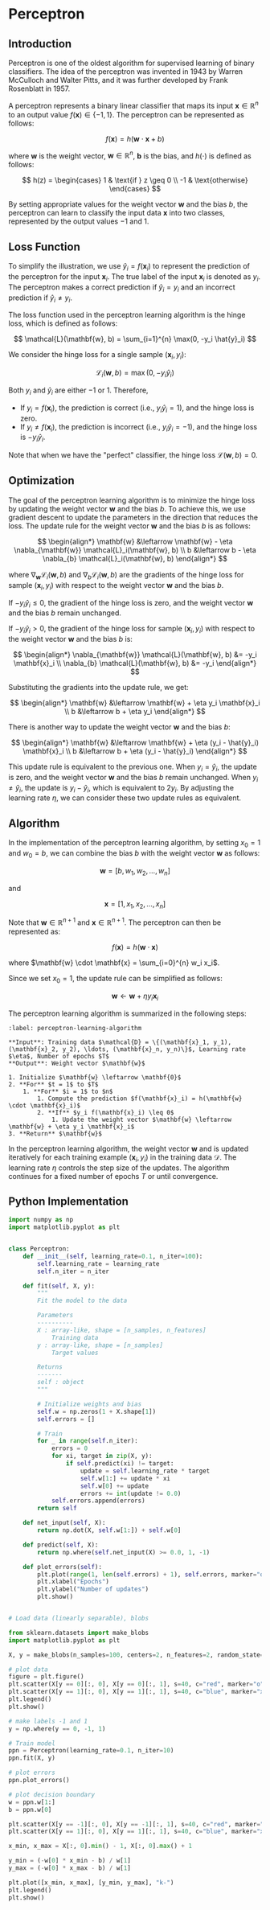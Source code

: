 # Perceptron

## Introduction

Perceptron is one of the oldest algorithm for supervised learning of binary classifiers. The idea of the perceptron was invented in 1943 by Warren McCulloch and Walter Pitts, and it was further developed by Frank Rosenblatt in 1957. 

A perceptron represents a binary linear classifier that maps its input $\mathbf{x} \in \mathbb{R}^n$ to an output value $f(\mathbf{x}) \in \{-1, 1\}$. The perceptron can be represented as follows:

$$
f(\mathbf{x}) = h(\mathbf{w} \cdot \mathbf{x} + b)
$$

where $\mathbf{w}$ is the weight vector, $\mathbf{w} \in \mathbb{R}^n$, $\mathbf{b}$ is the bias, and $h(\cdot)$ is defined as follows:

$$
h(z) =
\begin{cases}
1 & \text{if } z \geq 0 \\
-1 & \text{otherwise}
\end{cases}
$$

By setting appropriate values for the weight vector $\mathbf{w}$ and the bias $b$, the perceptron can learn to classify the input data $\mathbf{x}$ into two classes, represented by the output values $-1$ and $1$.

## Loss Function

To simplify the illustration, we use $\hat{y}_i = f(\mathbf{x}_i)$ to represent the prediction of the perceptron for the input $\mathbf{x}_i$. The true label of the input $\mathbf{x}_i$ is denoted as $y_i$. The perceptron makes a correct prediction if $\hat{y}_i = y_i$ and an incorrect prediction if $\hat{y}_i \neq y_i$.

The loss function used in the perceptron learning algorithm is the hinge loss, which is defined as follows:

$$
\mathcal{L}(\mathbf{w}, b) = \sum_{i=1}^{n} \max(0, -y_i \hat{y}_i)
$$

We consider the hinge loss for a single sample $(\mathbf{x}_i, y_i)$:

$$
\mathcal{L}_i(\mathbf{w}, b) = \max(0, -y_i \hat{y}_i)
$$

Both $y_i$ and $\hat{y}_i$ are either $-1$ or $1$. Therefore, 

- If $y_i = f(\mathbf{x}_i)$, the prediction is correct (i.e., $y_i \hat{y}_i = 1$), and the hinge loss is zero.
- If $y_i \neq f(\mathbf{x}_i)$, the prediction is incorrect (i.e., $y_i \hat{y}_i = -1$), and the hinge loss is $-y_i \hat{y}_i$.

Note that when we have the "perfect" classifier, the hinge loss $\mathcal{L}(\mathbf{w}, b) = 0$.

## Optimization

The goal of the perceptron learning algorithm is to minimize the hinge loss by updating the weight vector $\mathbf{w}$ and the bias $b$. To achieve this, we use gradient descent to update the parameters in the direction that reduces the loss. The update rule for the weight vector $\mathbf{w}$ and the bias $b$ is as follows:

$$
\begin{align*}
\mathbf{w} &\leftarrow \mathbf{w} - \eta \nabla_{\mathbf{w}} \mathcal{L}_i(\mathbf{w}, b) \\
b &\leftarrow b - \eta \nabla_{b} \mathcal{L}_i(\mathbf{w}, b)
\end{align*}
$$

where $\nabla_{\mathbf{w}} \mathcal{L}_i(\mathbf{w}, b)$ and $\nabla_{b} \mathcal{L}_i(\mathbf{w}, b)$ are the gradients of the hinge loss for sample $(\mathbf{x}_i, y_i)$ with respect to the weight vector $\mathbf{w}$ and the bias $b$.

If $-y_i \hat{y}_i \leq 0$, the gradient of the hinge loss is zero, and the weight vector $\mathbf{w}$ and the bias $b$ remain unchanged.

If $-y_i \hat{y}_i > 0$, the gradient of the hinge loss for sample $(\mathbf{x}_i, y_i)$ with respect to the weight vector $\mathbf{w}$ and the bias $b$ is:

$$
\begin{align*}
\nabla_{\mathbf{w}} \mathcal{L}(\mathbf{w}, b) &= -y_i \mathbf{x}_i \\
\nabla_{b} \mathcal{L}(\mathbf{w}, b) &= -y_i
\end{align*}
$$

Substituting the gradients into the update rule, we get:

$$
\begin{align*}
\mathbf{w} &\leftarrow \mathbf{w} + \eta y_i \mathbf{x}_i \\
b &\leftarrow b + \eta y_i
\end{align*}
$$

There is another way to update the weight vector $\mathbf{w}$ and the bias $b$:

$$
\begin{align*}
\mathbf{w} &\leftarrow \mathbf{w} + \eta (y_i - \hat{y}_i) \mathbf{x}_i \\
b &\leftarrow b + \eta (y_i - \hat{y}_i)
\end{align*}
$$

This update rule is equivalent to the previous one. When $y_i = \hat{y}_i$, the update is zero, and the weight vector $\mathbf{w}$ and the bias $b$ remain unchanged. When $y_i \neq \hat{y}_i$, the update is $y_i - \hat{y}_i$, which is equivalent to $2 y_i$. By adjusting the learning rate $\eta$, we can consider these two update rules as equivalent.

## Algorithm

In the implementation of the perceptron learning algorithm, by setting $x_0 = 1$ and $w_0 = b$, we can combine the bias $b$ with the weight vector $\mathbf{w}$ as follows:

$$
\mathbf{w} = [b, w_1, w_2, \ldots, w_n]
$$

and

$$
\mathbf{x} = [1, x_1, x_2, \ldots, x_n]
$$

Note that $\mathbf{w} \in \mathbb{R}^{n+1}$ and $\mathbf{x} \in \mathbb{R}^{n+1}$. The perceptron can then be represented as:

$$
f(\mathbf{x}) = h(\mathbf{w} \cdot \mathbf{x})
$$

where $\mathbf{w} \cdot \mathbf{x} = \sum_{i=0}^{n} w_i x_i$.

Since we set $x_0 = 1$, the update rule can be simplified as follows:

$$
\mathbf{w} \leftarrow \mathbf{w} + \eta y_i \mathbf{x}_i 
$$

The perceptron learning algorithm is summarized in the following steps:

```{prf:algorithm} Perceptron Learning Algorithm
:label: perceptron-learning-algorithm

**Input**: Training data $\mathcal{D} = \{(\mathbf{x}_1, y_1), (\mathbf{x}_2, y_2), \ldots, (\mathbf{x}_n, y_n)\}$, Learning rate $\eta$, Number of epochs $T$   
**Output**: Weight vector $\mathbf{w}$

1. Initialize $\mathbf{w} \leftarrow \mathbf{0}$ 
2. **For** $t = 1$ to $T$
    1. **For** $i = 1$ to $n$
        1. Compute the prediction $f(\mathbf{x}_i) = h(\mathbf{w} \cdot \mathbf{x}_i)$
        2. **If** $y_i f(\mathbf{x}_i) \leq 0$
            1. Update the weight vector $\mathbf{w} \leftarrow \mathbf{w} + \eta y_i \mathbf{x}_i$
3. **Return** $\mathbf{w}$
```

In the perceptron learning algorithm, the weight vector $\mathbf{w}$ and is updated iteratively for each training example $(\mathbf{x}_i, y_i)$ in the training data $\mathcal{D}$. The learning rate $\eta$ controls the step size of the updates. The algorithm continues for a fixed number of epochs $T$ or until convergence.

## Python Implementation

```python
import numpy as np
import matplotlib.pyplot as plt


class Perceptron:
    def __init__(self, learning_rate=0.1, n_iter=100):
        self.learning_rate = learning_rate
        self.n_iter = n_iter

    def fit(self, X, y):
        """
        Fit the model to the data

        Parameters
        ----------
        X : array-like, shape = [n_samples, n_features]
            Training data
        y : array-like, shape = [n_samples]
            Target values

        Returns
        -------
        self : object
        """

        # Initialize weights and bias
        self.w = np.zeros(1 + X.shape[1])
        self.errors = []

        # Train
        for _ in range(self.n_iter):
            errors = 0
            for xi, target in zip(X, y):
                if self.predict(xi) != target:
                    update = self.learning_rate * target
                    self.w[1:] += update * xi
                    self.w[0] += update
                    errors += int(update != 0.0)
            self.errors.append(errors)
        return self

    def net_input(self, X):
        return np.dot(X, self.w[1:]) + self.w[0]

    def predict(self, X):
        return np.where(self.net_input(X) >= 0.0, 1, -1)

    def plot_errors(self):
        plt.plot(range(1, len(self.errors) + 1), self.errors, marker="o")
        plt.xlabel("Epochs")
        plt.ylabel("Number of updates")
        plt.show()


# Load data (linearly separable), blobs

from sklearn.datasets import make_blobs
import matplotlib.pyplot as plt

X, y = make_blobs(n_samples=100, centers=2, n_features=2, random_state=1)

# plot data
figure = plt.figure()
plt.scatter(X[y == 0][:, 0], X[y == 0][:, 1], s=40, c="red", marker="o", label="0")
plt.scatter(X[y == 1][:, 0], X[y == 1][:, 1], s=40, c="blue", marker="x", label="1")
plt.legend()
plt.show()

# make labels -1 and 1
y = np.where(y == 0, -1, 1)

# Train model
ppn = Perceptron(learning_rate=0.1, n_iter=10)
ppn.fit(X, y)

# plot errors
ppn.plot_errors()

# plot decision boundary
w = ppn.w[1:]
b = ppn.w[0]

plt.scatter(X[y == -1][:, 0], X[y == -1][:, 1], s=40, c="red", marker="o", label="0")
plt.scatter(X[y == 1][:, 0], X[y == 1][:, 1], s=40, c="blue", marker="x", label="1")

x_min, x_max = X[:, 0].min() - 1, X[:, 0].max() + 1

y_min = (-w[0] * x_min - b) / w[1]
y_max = (-w[0] * x_max - b) / w[1]

plt.plot([x_min, x_max], [y_min, y_max], "k-")
plt.legend()
plt.show()
```